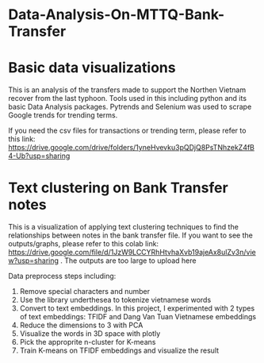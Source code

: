 # Data-Analysis-On-MTTQ-Bank-Transfer
# Basic data visualizations 
This is an analysis of the transfers made to support the Northen Vietnam recover from the last typhoon. Tools used in this including python and its basic Data Analysis packages. Pytrends and Selenium was used to scrape Google trends for trending terms.

If you need the csv files for transactions or trending term, please refer to this link: https://drive.google.com/drive/folders/1yneHvevku3pQDjQ8PsTNhzekZ4fB4-Ub?usp=sharing

# Text clustering on Bank Transfer notes
This is a visualization of applying text clustering techniques to find the relationships between notes in the bank transfer file. If you want to see the outputs/graphs, please refer to this colab link: https://drive.google.com/file/d/1JzW9LCCYRhHtvhaXvb19ajeAx8ulZv3n/view?usp=sharing . The outputs are too large to upload here

Data preprocess steps including:
1. Remove special characters and number
2. Use the library underthesea to tokenize vietnamese words
3. Convert to text embeddings. In this project, I experimented with 2 types of text embeddings: TFIDF and Dang Van Tuan Vietnamese embeddings
4. Reduce the dimensions to 3 with PCA
5. Visualize the words in 3D space with plotly
6. Pick the approprite n-cluster for K-means
7. Train K-means on TFIDF embeddings and visualize the result
